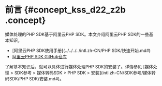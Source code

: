 # 前言 {#concept_kss_d22_z2b .concept}

媒体处理的PHP SDK基于阿里云PHP SDK。本文介绍阿里云PHP SDK的一些基本知识。

-   [阿里云PHP SDK使用手册](../../../../intl.zh-CN/PHP SDK/快速开始.md#)
-   [阿里云PHP SDK GitHub仓库](https://github.com/aliyun/aliyun-openapi-php-sdk)


了解基本知识后，就可以具体进行媒体处理PHP SDK的安装了。详情参见 [媒体处理 \> SDK参考 \> 媒体转码SDK \> PHP SDK \> 安装](intl.zh-CN/SDK参考/媒体转码SDK/PHP SDK/安装.md#)。

